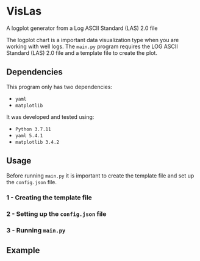 # VisLas

A logplot generator from a Log ASCII Standard (LAS) 2.0 file
  
The logplot chart is a important data visualization type when you are working with well logs. The `main.py` program requires the LOG ASCII Standard (LAS) 2.0 file and a template file to create the plot.

## Dependencies

This program only has two dependencies:

- `yaml`
- `matplotlib`

It was developed and tested using:

- `Python 3.7.11`
- `yaml 5.4.1`
- `matplotlib 3.4.2`

## Usage

Before running `main.py` it is important to create the template file and set up the `config.json` file.

### 1 - Creating the template file

### 2 - Setting up the `config.json` file

### 3 - Running `main.py`

## Example
